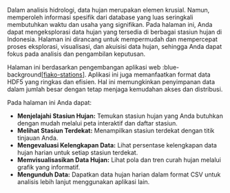 Dalam analisis hidrologi, data hujan merupakan elemen krusial. Namun, memperoleh informasi spesifik dari database yang luas seringkali membutuhkan waktu dan usaha yang signifikan. Pada halaman ini, Anda dapat mengeksplorasi data hujan yang tersedia di berbagai stasiun hujan di Indonesia. Halaman ini dirancang untuk mempermudah dan mempercepat proses eksplorasi, visualisasi, dan akuisisi data hujan, sehingga Anda dapat fokus pada analisis dan pengambilan keputusan.

Halaman ini berdasarkan pengembangan aplikasi web :blue-background[[fiako-stations](https://github.com/taruma/demo-stations)]. Aplikasi ini juga memanfaatkan format data HDF5 yang ringkas dan efisien. Hal ini memungkinkan penyimpanan data dalam jumlah besar dengan tetap menjaga kemudahan akses dan distribusi. 

Pada halaman ini Anda dapat:

*   **Menjelajahi Stasiun Hujan:** Temukan stasiun hujan yang Anda butuhkan dengan mudah melalui peta interaktif dan daftar stasiun.
*   **Melihat Stasiun Terdekat:** Menampilkan stasiun terdekat dengan titik tinjauan Anda. 
*   **Mengevaluasi Kelengkapan Data:** Lihat persentase kelengkapan data hujan harian untuk setiap stasiun terdekat.
*   **Memvisualisasikan Data Hujan:** Lihat pola dan tren curah hujan melalui grafik yang informatif.
*   **Mengunduh Data:** Dapatkan data hujan harian dalam format CSV untuk analisis lebih lanjut menggunakan aplikasi lain. 
